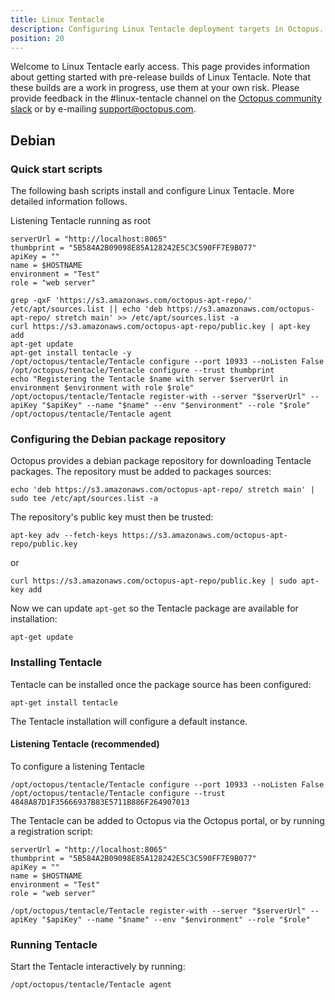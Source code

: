 ```yaml
---
title: Linux Tentacle
description: Configuring Linux Tentacle deployment targets in Octopus.
position: 20
---
```


Welcome to Linux Tentacle early access. This page provides information about getting started with pre-release builds of Linux Tentacle. Note that these builds are a work in progress, use them at your own risk. Please provide feedback in the #linux-tentacle channel on the [Octopus community slack](https://octopus.com/slack) or by e-mailing support@octopus.com.

## Debian

### Quick start scripts

The following bash scripts install and configure Linux Tentacle. More detailed information follows.

Listening Tentacle running as root
```
serverUrl = "http://localhost:8065"
thumbprint = "5B584A2B09098E85A128242E5C3C590FF7E9B077"
apiKey = ""
name = $HOSTNAME
environment = "Test"
role = "web server"

grep -qxF 'https://s3.amazonaws.com/octopus-apt-repo/' /etc/apt/sources.list || echo 'deb https://s3.amazonaws.com/octopus-apt-repo/ stretch main' >> /etc/apt/sources.list -a
curl https://s3.amazonaws.com/octopus-apt-repo/public.key | apt-key add
apt-get update
apt-get install tentacle -y
/opt/octopus/tentacle/Tentacle configure --port 10933 --noListen False
/opt/octopus/tentacle/Tentacle configure --trust thumbprint
echo "Registering the Tentacle $name with server $serverUrl in environment $environment with role $role"
/opt/octopus/tentacle/Tentacle register-with --server "$serverUrl" --apiKey "$apiKey" --name "$name" --env "$environment" --role "$role"
/opt/octopus/tentacle/Tentacle agent
```

### Configuring the Debian package repository

Octopus provides a debian package repository for downloading Tentacle packages.  The repository must be added to packages sources:

```
echo 'deb https://s3.amazonaws.com/octopus-apt-repo/ stretch main' | sudo tee /etc/apt/sources.list -a
```

The repository's public key must then be trusted:

```
apt-key adv --fetch-keys https://s3.amazonaws.com/octopus-apt-repo/public.key
```

or

```
curl https://s3.amazonaws.com/octopus-apt-repo/public.key | sudo apt-key add
```

Now we can update `apt-get` so the Tentacle package are available for installation:

```
apt-get update
```

### Installing Tentacle
Tentacle can be installed once the package source has been configured:

```
apt-get install tentacle
```

The Tentacle installation will configure a default instance.

#### Listening Tentacle (recommended)
To configure a listening Tentacle 

```
/opt/octopus/tentacle/Tentacle configure --port 10933 --noListen False
/opt/octopus/tentacle/Tentacle configure --trust 4848A87D1F35666937B83E5711B886F264907013
```

The Tentacle can be added to Octopus via the Octopus portal, or by running a registration script:

```
serverUrl = "http://localhost:8065"
thumbprint = "5B584A2B09098E85A128242E5C3C590FF7E9B077"
apiKey = ""
name = $HOSTNAME
environment = "Test"
role = "web server"

/opt/octopus/tentacle/Tentacle register-with --server "$serverUrl" --apiKey "$apiKey" --name "$name" --env "$environment" --role "$role"
```

### Running Tentacle
Start the Tentacle interactively by running:

```
/opt/octopus/tentacle/Tentacle agent
```